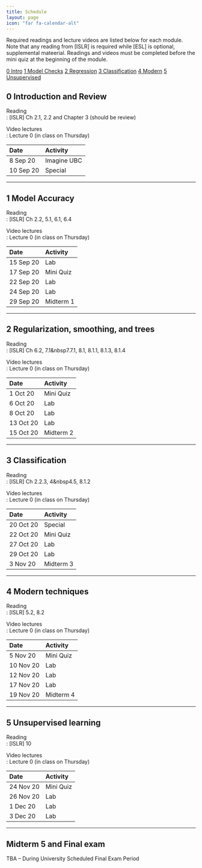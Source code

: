 ```yaml
---
title: Schedule
layout: page
icon: "far fa-calendar-alt"
---
```


Required readings and lecture videos are listed below for each module.
Note that any reading from \[ISLR\] is required while \[ESL\] is
optional, supplemental mateerial. Readings and videos must be completed before the mini quiz at
the beginning of the module.



<div class="btn-group" role="group" align-items="center" aria-label="Basic example">
  <a role="button" class="btn btn-secondary" href="#0-introduction-and-review">0 Intro</a>
  <a role="button" class="btn btn-secondary" href="#1-model-accuracy">1 Model Checks</a>
  <a role="button" class="btn btn-secondary" href="#2-regularization-smoothing-and-trees">2 Regression</a>
  <a role="button" class="btn btn-secondary" href="#3-classification">3 Classification</a>
  <a role="button" class="btn btn-secondary" href="#4-modern-techniques">4 Modern</a>
  <a role="button" class="btn btn-secondary" href="#5-unsupervised-learning">5 Unsupervised</a>
</div>



## 0 Introduction and Review


Reading  
: \[ISLR\] Ch 2.1, 2.2 and Chapter 3 (should be review)

Video lectures  
: Lecture 0 (in class on Thursday)

|Date      |Activity    |
|:---------|:-----------|
|8 Sep 20  |Imagine UBC |
|10 Sep 20 |Special     |


---

## 1 Model Accuracy


Reading  
: \[ISLR\] Ch 2.2, 5.1, 6.1, 6.4

Video lectures  
: Lecture 0 (in class on Thursday)

|Date      |Activity  |
|:---------|:---------|
|15 Sep 20 |Lab       |
|17 Sep 20 |Mini Quiz |
|22 Sep 20 |Lab       |
|24 Sep 20 |Lab       |
|29 Sep 20 |Midterm 1  |


---

## 2 Regularization, smoothing, and trees


Reading  
: \[ISLR\] Ch 6.2, 7.1&nbsp7.7.1, 8.1, 8.1.1, 8.1.3, 8.1.4

Video lectures  
: Lecture 0 (in class on Thursday)


|Date      |Activity  |
|:---------|:---------|
|1 Oct 20  |Mini Quiz |
|6 Oct 20  |Lab       |
|8 Oct 20  |Lab       |
|13 Oct 20 |Lab       |
|15 Oct 20 |Midterm  2 |

---

## 3 Classification


Reading  
: \[ISLR\] Ch 2.2.3, 4&nbsp4.5, 8.1.2

Video lectures  
: Lecture 0 (in class on Thursday)

|Date      |Activity  |
|:---------|:---------|
|20 Oct 20 |Special   |
|22 Oct 20 |Mini Quiz |
|27 Oct 20 |Lab       |
|29 Oct 20 |Lab       |
|3 Nov 20  |Midterm   3|

---

## 4 Modern techniques


Reading  
: \[ISLR\] 5.2, 8.2

Video lectures  
: Lecture 0 (in class on Thursday)

|Date      |Activity  |
|:---------|:---------|
|5 Nov 20  |Mini Quiz |
|10 Nov 20 |Lab       |
|12 Nov 20 |Lab       |
|17 Nov 20 |Lab       |
|19 Nov 20 |Midterm 4  |

---

## 5 Unsupervised learning


Reading  
: \[ISLR\] 10

Video lectures  
: Lecture 0 (in class on Thursday)


|Date      |Activity  |
|:---------|:---------|
|24 Nov 20 |Mini Quiz |
|26 Nov 20 |Lab       |
|1 Dec 20  |Lab       |
|3 Dec 20  |Lab       |

---


## Midterm 5 and Final exam


TBA – During University Scheduled Final Exam Period
